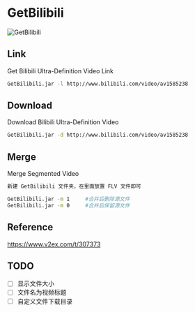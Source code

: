 # GetBilibili
![](http://ww4.sinaimg.cn/large/a15b4afegw1f7z7kvlzcmg20sp0ehjw3 "GetBilibili")

## Link
Get Bilibili Ultra-Definition Video Link
```bash
GetBilibili.jar -l http://www.bilibili.com/video/av1585238
```

## Download
Download Bilibili Ultra-Definition Video
```bash
GetBilibili.jar -d http://www.bilibili.com/video/av1585238
```

## Merge
Merge Segmented Video
```bash
新建 GetBilibili 文件夹，在里面放置 FLV 文件即可

GetBilibili.jar -m 1     #合并后删除源文件
GetBilibili.jar -m 0     #合并后保留源文件
```

## Reference
https://www.v2ex.com/t/307373

## TODO
- [ ] 显示文件大小
- [ ] 文件名为视频标题
- [ ] 自定义文件下载目录
